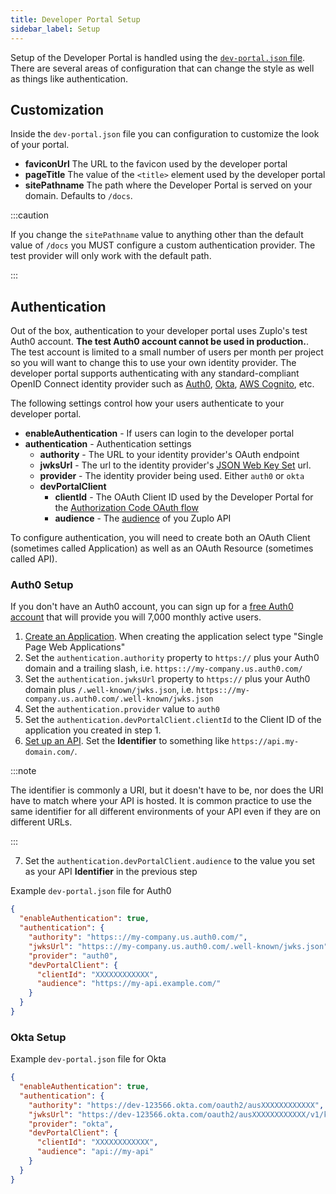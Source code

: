 ```yaml
---
title: Developer Portal Setup
sidebar_label: Setup
---
```


Setup of the Developer Portal is handled using the [`dev-portal.json` file](../deployments/dev-portal-json.md). There are several areas of configuration that can change the style as well as things like authentication.

## Customization

Inside the `dev-portal.json` file you can configuration to customize the look of your portal.

- **faviconUrl** The URL to the favicon used by the developer portal
- **pageTitle** The value of the `<title>` element used by the developer portal
- **sitePathname** The path where the Developer Portal is served on your domain. Defaults to `/docs`.

:::caution

If you change the `sitePathname` value to anything other than the default value of `/docs` you MUST configure a custom authentication provider. The test provider will only work with the default path.

:::

## Authentication

Out of the box, authentication to your developer portal uses Zuplo's test Auth0 account. **The test Auth0 account cannot be used in production.**. The test account is limited to a small number of users per month per project so you will want to change this to use your own identity provider. The developer portal supports authenticating with any standard-compliant OpenID Connect identity provider such as [Auth0](https://auth0.com), [Okta](https://okta.com), [AWS Cognito](https://aws.amazon.com/cognito/), etc.

The following settings control how your users authenticate to your developer portal.

- **enableAuthentication** - If users can login to the developer portal
- **authentication** - Authentication settings
  - **authority** - The URL to your identity provider's OAuth endpoint
  - **jwksUrl** - The url to the identity provider's [JSON Web Key Set](https://auth0.com/docs/secure/tokens/json-web-tokens/json-web-key-sets) url.
  - **provider** - The identity provider being used. Either `auth0` or `okta`
  - **devPortalClient**
    - **clientId** - The OAuth Client ID used by the Developer Portal for the [Authorization Code OAuth flow](https://auth0.com/docs/get-started/authentication-and-authorization-flow/authorization-code-flow-with-proof-key-for-code-exchange-pkce)
    - **audience** - The [audience](https://auth0.com/docs/glossary#A:~:text=multi%2Dfactor%20authentication.-,Audience,-The%20unique%20identifier) of you Zuplo API

To configure authentication, you will need to create both an OAuth Client (sometimes called Application) as well as an OAuth Resource (sometimes called API).

### Auth0 Setup

If you don't have an Auth0 account, you can sign up for a [free Auth0 account](https://auth0.com/signup) that will provide you will 7,000 monthly active users.

1. [Create an Application](https://auth0.com/docs/get-started/auth0-overview/create-applications). When creating the application select type "Single Page Web Applications"
2. Set the `authentication.authority` property to `https://` plus your Auth0 domain and a trailing slash, i.e. `https:://my-company.us.auth0.com/`
3. Set the `authentication.jwksUrl` property to `https://` plus your Auth0 domain plus `/.well-known/jwks.json`, i.e. `https:://my-company.us.auth0.com/.well-known/jwks.json`
4. Set the `authentication.provider` value to `auth0`
5. Set the `authentication.devPortalClient.clientId` to the Client ID of the application you created in step 1.
6. [Set up an API](https://auth0.com/docs/get-started/auth0-overview/set-up-apis). Set the **Identifier** to something like `https://api.my-domain.com/`.

:::note

The identifier is commonly a URI, but it doesn't have to be, nor does the URI have to match where your API is hosted. It is common practice to use the same identifier for all different environments of your API even if they are on different URLs.

:::

7. Set the `authentication.devPortalClient.audience` to the value you set as your API **Identifier** in the previous step

Example `dev-portal.json` file for Auth0

```json
{
  "enableAuthentication": true,
  "authentication": {
    "authority": "https:://my-company.us.auth0.com/",
    "jwksUrl": "https:://my-company.us.auth0.com/.well-known/jwks.json",
    "provider": "auth0",
    "devPortalClient": {
      "clientId": "XXXXXXXXXXXX",
      "audience": "https://my-api.example.com/"
    }
  }
}
```

### Okta Setup

Example `dev-portal.json` file for Okta

```json
{
  "enableAuthentication": true,
  "authentication": {
    "authority": "https://dev-123566.okta.com/oauth2/ausXXXXXXXXXXXX",
    "jwksUrl": "https://dev-123566.okta.com/oauth2/ausXXXXXXXXXXXX/v1/keys",
    "provider": "okta",
    "devPortalClient": {
      "clientId": "XXXXXXXXXXXX",
      "audience": "api://my-api"
    }
  }
}
```
